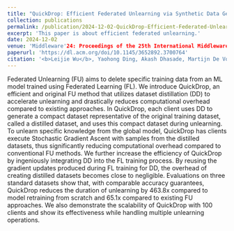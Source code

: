 ```yaml
---
title: "QuickDrop: Efficient Federated Unlearning via Synthetic Data Generation"
collection: publications
permalink: /publication/2024-12-02-QuickDrop-Efficient-Federated-Unlearning-via-Synthetic-Dataset-Generation
excerpt: 'This paper is about efficient federated unlearning.'
date: 2024-12-02
venue: 'Middleware'24: Proceedings of the 25th International Middleware Conference'
paperurl: 'https://dl.acm.org/doi/10.1145/3652892.3700764' 
citation: '<b>Leijie Wu</b>, Yaohong Ding, Akash Dhasade, Martijn De Vos, Anne-marie Kermarrec, Song Guo. &quot;QuickDrop: Efficient Federated Unlearning via Synthetic Data Generation.&quot; <i>Middleware'24</i>. 2024.'
---
```



Federated Unlearning (FU) aims to delete specific training data from an ML model trained using Federated Learning (FL). We introduce QuickDrop, an efficient and original FU method that utilizes dataset distillation (DD) to accelerate unlearning and drastically reduces computational overhead compared to existing approaches. In QuickDrop, each client uses DD to generate a compact dataset representative of the original training dataset, called a distilled dataset, and uses this compact dataset during unlearning. To unlearn specific knowledge from the global model, QuickDrop has clients execute Stochastic Gradient Ascent with samples from the distilled datasets, thus significantly reducing computational overhead compared to conventional FU methods. We further increase the efficiency of QuickDrop by ingeniously integrating DD into the FL training process. By reusing the gradient updates produced during FL training for DD, the overhead of creating distilled datasets becomes close to negligible. Evaluations on three standard datasets show that, with comparable accuracy guarantees, QuickDrop reduces the duration of unlearning by 463.8x compared to model retraining from scratch and 65.1x compared to existing FU approaches. We also demonstrate the scalability of QuickDrop with 100 clients and show its effectiveness while handling multiple unlearning operations.
